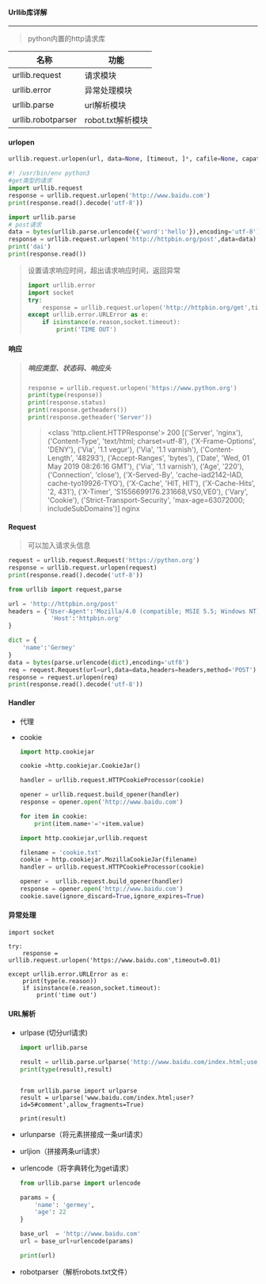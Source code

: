#### Urllib库详解

---

> python内置的http请求库

| 名称               | 功能              |
| ------------------ | ----------------- |
| urllib.request     | 请求模块          |
| urllib.error       | 异常处理模块      |
| urllib.parse       | url解析模块       |
| urllib.robotparser | robot.txt解析模块 |

#### urlopen

```python
urllib.request.urlopen(url, data=None, [timeout, ]*, cafile=None, capath=None, cadefault=False, context=None)
```

```python
#! /usr/bin/env python3
#get类型的请求
import urllib.request 
response = urllib.request.urlopen('http://www.baidu.com')
print(response.read().decode('utf-8'))
```

```Python
import urllib.parse
# post请求
data = bytes(urllib.parse.urlencode({'word':'hello'}),encoding='utf-8')
response = urllib.request.urlopen('http://httpbin.org/post',data=data)
print('dai')
print(response.read())

```

> 设置请求响应时间，超出请求响应时间，返回异常
>
> ```python
> import urllib.error
> import socket
> try:
>     response = urllib.request.urlopen('http://httpbin.org/get',timeout=0.1)
> except urllib.error.URLError as e:
>     if isinstance(e.reason,socket.timeout):
>         print('TIME OUT')
> ```

#### 响应

> ##### 响应类型、状态码、响应头
>
> ```python
> response = urllib.request.urlopen('https://www.python.org')
> print(type(response))
> print(response.status)
> print(response.getheaders())
> print(response.getheader('Server'))
> ```
>
> ><class 'http.client.HTTPResponse'>
> >200
> >[('Server', 'nginx'), ('Content-Type', 'text/html; charset=utf-8'), ('X-Frame-Options', 'DENY'), ('Via', '1.1 vegur'), ('Via', '1.1 varnish'), ('Content-Length', '48293'), ('Accept-Ranges', 'bytes'), ('Date', 'Wed, 01 May 2019 08:26:16 GMT'), ('Via', '1.1 varnish'), ('Age', '220'), ('Connection', 'close'), ('X-Served-By', 'cache-iad2142-IAD, cache-tyo19926-TYO'), ('X-Cache', 'HIT, HIT'), ('X-Cache-Hits', '2, 431'), ('X-Timer', 'S1556699176.231668,VS0,VE0'), ('Vary', 'Cookie'), ('Strict-Transport-Security', 'max-age=63072000; includeSubDomains')]
> >nginx

#### Request

> 可以加入请求头信息

```python
request = urllib.request.Request('https://python.org')
response = urllib.request.urlopen(request)
print(response.read().decode('utf-8'))
```

```python
from urllib import request,parse

url = 'http://httpbin.org/post'
headers = {'User-Agent':'Mozilla/4.0 (compatible; MSIE 5.5; Windows NT)',
            'Host':'httpbin.org'
}

dict = {
    'name':'Germey'
}
data = bytes(parse.urlencode(dict),encoding='utf8')
req = request.Request(url=url,data=data,headers=headers,method='POST')
response = request.urlopen(req)
print(response.read().decode('utf-8'))
```

#### Handler

- 代理

- cookie

  ```python
  import http.cookiejar
  
  cookie =http.cookiejar.CookieJar()
  
  handler = urllib.request.HTTPCookieProcessor(cookie)
  
  opener = urllib.request.build_opener(handler)
  response = opener.open('http://www.baidu.com')
  
  for item in cookie:
      print(item.name+'='+item.value)
  ```

  ```python
  import http.cookiejar,urllib.request
  
  filename = 'cookie.txt'
  cookie = http.cookiejar.MozillaCookieJar(filename)
  handler = urllib.request.HTTPCookieProcessor(cookie)
  
  opener =  urllib.request.build_opener(handler)
  response = opener.open('http://www.baidu.com')
  cookie.save(ignore_discard=True,ignore_expires=True)
  ```

#### 异常处理

```
import socket

try:
    response = urllib.request.urlopen('https://www.baidu.com',timeout=0.01)

except urllib.error.URLError as e:
    print(type(e.reason))
    if isinstance(e.reason,socket.timeout):
        print('time out')
```

#### URL解析

- urlpase (切分url请求)

  ```python
  import urllib.parse
  
  result = urllib.parse.urlparse('http://www.baidu.com/index.html;user?id=5#comment')
  print(type(result),result)
  ```

  ```
  
  from urllib.parse import urlparse
  result = urlparse('www.baidu.com/index.html;user?id=5#comment',allow_fragments=True)
  
  print(result)
  ```

  

- urlunparse（将元素拼接成一条url请求）

- urljion（拼接两条url请求）

- urlencode（将字典转化为get请求）

  ```python
  from urllib.parse import urlencode
  
  params = {
      'name': 'germey',
      'age': 22
  }
  
  base_url  = 'http://www.baidu.com'
  url = base_url+urlencode(params)
  
  print(url)
  ```

  

- robotparser（解析robots.txt文件）

  

  

  
